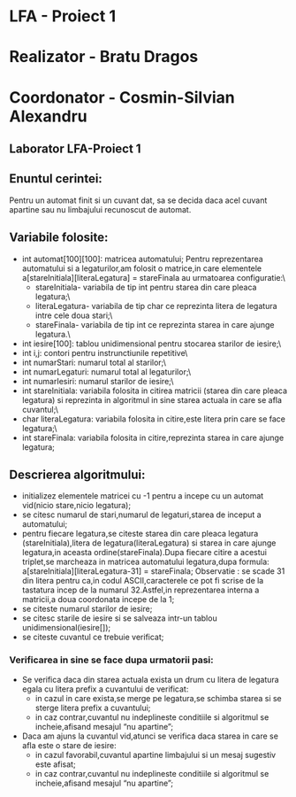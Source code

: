 # LFA - Proiect 1
# Realizator - Bratu Dragos
# Coordonator - Cosmin-Silvian Alexandru

## Laborator LFA-Proiect 1
## Enuntul cerintei:
Pentru un automat finit si un cuvant dat, sa se decida daca acel cuvant apartine sau nu limbajului recunoscut de automat. 
   
## Variabile folosite:

* int automat[100][100]: matricea automatului;
Pentru reprezentarea automatului si a legaturilor,am folosit o matrice,in care elementele a[stareInitiala][literaLegatura] = stareFinala au urmatoarea configuratie:\
  * stareInitiala- variabila de tip int pentru starea din care pleaca legatura;\
  * literaLegatura- variabila de tip char ce reprezinta litera de legatura intre cele doua stari;\
  * stareFinala- variabila de tip int ce reprezinta starea in care ajunge legatura.\
* int iesire[100]: tablou unidimensional pentru stocarea starilor de iesire;\
* int i,j: contori pentru instrunctiunile repetitive\
* int numarStari: numarul total al starilor;\
* int numarLegaturi: numarul total al legaturilor;\
* int numarIesiri: numarul starilor de iesire;\
* int stareInitiala: variabila folosita in citirea matricii (starea din care pleaca legatura) si reprezinta in
algoritmul in sine starea actuala in care se afla cuvantul;\
* char literaLegatura: variabila folosita in citire,este litera prin care se face legatura;\
* int stareFinala: variabila folosita in citire,reprezinta starea in care ajunge legatura;
## Descrierea algoritmului:
* initializez elementele matricei cu -1 pentru a incepe cu un automat vid(nicio stare,nicio legatura);
* se citesc numarul de stari,numarul de legaturi,starea de inceput a automatului;
* pentru fiecare legatura,se citeste starea din care pleaca legatura (stareInitiala),litera de legatura(literaLegatura) si starea in care ajunge legatura,in aceasta ordine(stareFinala).Dupa fiecare citire a acestui triplet,se marcheaza in matricea automatului legatura,dupa formula:
a[stareInitiala][literaLegatura-31] = stareFinala;
Observatie : se scade 31 din litera pentru ca,in codul
ASCII,caracterele ce pot fi scrise de la tastatura incep de la numarul 32.Astfel,in reprezentarea interna a matricii,a doua coordonata incepe de la 1;
* se citeste numarul starilor de iesire;
* se citesc starile de iesire si se salveaza intr-un tablou unidimensional(iesire[]);
* se citeste cuvantul ce trebuie verificat;
 
### Verificarea in sine se face dupa urmatorii pasi:
* Se verifica daca din starea actuala exista un drum cu litera de legatura egala cu litera prefix a cuvantului de verificat:
  * in cazul in care exista,se merge pe legatura,se schimba starea si se sterge litera prefix a cuvantului;
  * in caz contrar,cuvantul nu indeplineste
conditiile si algoritmul se incheie,afisand mesajul “nu apartine”;
* Daca am ajuns la cuvantul vid,atunci se verifica daca starea in care se afla este o stare de iesire:
  * in cazul favorabil,cuvantul apartine limbajului si un mesaj sugestiv este afisat;
  * in caz contrar,cuvantul nu indeplineste conditiile si algoritmul se incheie,afisand mesajul
“nu apartine”;
